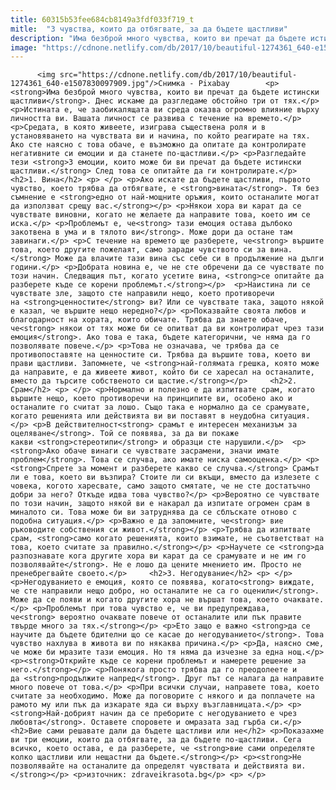 ```yaml
---
title: 60315b53fee684cb8149a3fdf033f719_t
mitle:  "3 чувства, които да отбягвате, за да бъдете щастливи"
description: "Има безброй много чувства, които ви пречат да бъдете истински щастливи. Днес искаме да разгледаме обстойно три от тях. Истината е, че заобикалящата ви среда оказва огромно влияние върху личността ви. Вашата личност се развива с течение на времето. Средата, в която живеете, изиграва съществена роля и в установяването на чувствата ви и начина, по …"
image: "https://cdnone.netlify.com/db/2017/10/beautiful-1274361_640-e1507830097909.jpg"
---
```


          <img src="https://cdnone.netlify.com/db/2017/10/beautiful-1274361_640-e1507830097909.jpg"/>Снимка - Pixabay        <p><strong>Има безброй много чувства, които ви пречат да бъдете истински щастливи</strong>. Днес искаме да разгледаме обстойно три от тях.</p> <p>Истината е, че заобикалящата ви среда оказва огромно влияние върху личността ви. Вашата личност се развива с течение на времето.</p> <p>Средата, в която живеете, изиграва съществена роля и в установяването на чувствата ви и начина, по който реагирате на тях. Ако сте наясно с това обаче, е възможно да опитате да контролирате негативните си емоции и да станете по-щастливи.</p> <p>Разгледайте тези <strong>3 емоции, които може би ви пречат да бъдете истински щастливи.</strong> След това се опитайте да ги контролирате.</p>     <h2>1. Вина</h2> <p> </p> <p>Ако искате да бъдете щастливи, първото чувство, което трябва да отбягвате, е <strong>вината</strong>. Тя без съмнение е <strong>едно от най-мощните оръжия, които останалите могат да използват срещу вас.</strong></p> <p>Някои хора ви карат да се чувствате виновни, когато не желаете да направите това, което им се иска.</p> <p>Проблемът е, че<strong> тази емоция остава дълбоко закотвена в ума и в тялото ви</strong>. Може дори да остане там завинаги.</p> <p>С течение на времето ще разберете, че<strong> вършите това, което другите пожелаят, само заради чувството си за вина.</strong> Може да влачите тази вина със себе си в продължение на дълги години.</p> <p>Добрата новина е, че не сте обречени да се чувствате по този начин. Следващия път, когато усетите вина, <strong>се опитайте да разберете къде се корени проблемът.</strong></p>  <p>Наистина ли се чувствате зле, защото сте направили нещо, което противоречи на <strong>ценностите</strong> ви? Или се чувствате така, защото някой е казал, че вършите нещо нередно?</p> <p>Показвайте своята любов и благодарност на хората, които обичате. Трябва да знаете обаче, че<strong> някои от тях може би се опитват да ви контролират чрез тази емоция</strong>. Ако това е така, бъдете категорични, че няма да го позволявате повече.</p> <p>Това не означава, че трябва да се противопоставяте на ценностите си. Трябва да вършите това, което ви прави щастливи. Запомнете, че <strong>най-голямата грешка, която може да направите, е да живеете живот, който би се харесал на останалите, вместо да търсите собственото си щастие.</strong></p>     <h2>2. Срам</h2> <p> </p> <p>Нормално и полезно е да изпитвате срам, когато вършите нещо, което противоречи на принципите ви, особено ако и  останалите го считат за лошо. Също така е нормално да се срамувате, когато решенията или действията ви ви поставят в неудобна ситуация.</p> <p>В действителност<strong> срамът е интересен механизъм за оцеляване</strong>. Той се появява, за да ви покаже какви <strong>стереотипи</strong> и образци сте нарушили.</p>  <p><strong>Ако обаче винаги се чувствате засрамени, значи имате проблем</strong>. Това се случва, ако имате ниска самооценка.</p> <p><strong>Спрете за момент и разберете какво се случва.</strong> Срамът ли е това, което ви възпира? Стоите ли си вкъщи, вместо да излезете с човека, когото харесвате, само защото смятате, че не сте достатъчно добри за него? Откъде идва това чувство?</p> <p>Вероятно се чувствате по този начин, защото някой ви е накарал да изпитате огромен срам в миналото си. Това може би ви затруднява да се сблъскате отново с подобна ситуация.</p> <p>Важно е да запомните, че<strong> вие ръководите собствения си живот.</strong></p> <p>Трябва да изпитвате срам, <strong>само когато решенията, които взимате, не съответстват на това, което считате за правилно.</strong></p> <p>Научете се <strong>да разпознавате кога другите хора ви карат да се срамувате и не им го позволявайте</strong>. Не е лошо да цените мнението им. Просто не пренебрегвайте своето.</p>     <h2>3. Негодувание</h2> <p> </p> <p>Негодуванието е емоция, която се появява, когато<strong> виждате, че сте направили нещо добро, но останалите не са го оценили</strong>. Може да се появи и когато другите хора не вършат това, което очаквате.</p> <p>Проблемът при това чувство е, че ви предупреждава, че<strong> вероятно очаквате повече от останалите или пък правите твърде много за тях.</strong></p> <p>Ето защо е важно <strong>да се научите да бъдете бдителни що се касае до негодуванието</strong>. Това чувство нахлува в живота ви по някаква причина.</p> <p>Да, наясно сме, че може би мразите тази емоция. Но тя няма да изчезне за една нощ.</p> <p><strong>Открийте къде се корени проблемът и намерете решение за него.</strong></p> <p>Понякога просто трябва да го преодолеете и да <strong>продължите напред</strong>. Друг път се налага да направите много повече от това.</p> <p>При всички случаи, направете това, което считате за необходимо. Може да поговорите с някого и да поплачете на рамото му или пък да изкарате яда си върху възглавницата.</p> <p><strong>Най-добрият начин да се преборите с негодуванието е чрез любовта</strong>. Оставете споровете и омразата зад гърба си.</p> <h2>Вие сами решавате дали да бъдете щастливи или не</h2> <p>Показахме ви три емоции, които да отбягвате, за да бъдете по-щастливи. Сега всичко, което остава, е да разберете, че <strong>вие сами определяте колко щастливи или нещастни да бъдете.</strong></p> <p><strong>Не позволявайте на останалите да определят чувствата и действията ви.</strong></p> <p>източник: zdraveikrasota.bg</p> <p> </p>        